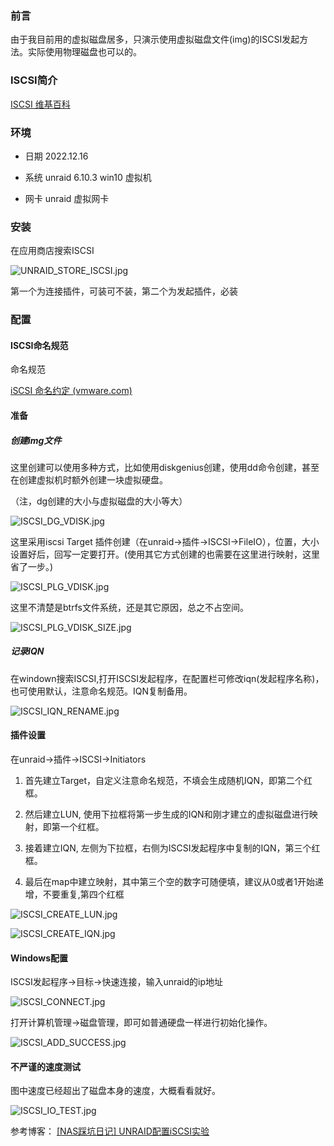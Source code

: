 ### 前言

由于我目前用的虚拟磁盘居多，只演示使用虚拟磁盘文件(img)的ISCSI发起方法。实际使用物理磁盘也可以的。

### ISCSI简介

[ISCSI 维基百科](https://zh.wikipedia.org/wiki/ISCSI)


### 环境

- 日期
  2022.12.16

- 系统
  unraid 6.10.3
  win10 虚拟机
- 网卡
  unraid 虚拟网卡

### 安装

在应用商店搜索ISCSI

![UNRAID_STORE_ISCSI.jpg](../../_resources/UNRAID_STORE_ISCSI.jpg)

第一个为连接插件，可装可不装，第二个为发起插件，必装


### 配置

#### ISCSI命名规范

命名规范

[iSCSI 命名约定 (vmware.com)](https://docs.vmware.com/cn/VMware-vSphere/7.0/com.vmware.vsphere.storage.doc/GUID-686D92B6-A2B2-4944-8718-F1B74F6A2C53.html)

#### 准备
##### 创建img文件

这里创建可以使用多种方式，比如使用diskgenius创建，使用dd命令创建，甚至在创建虚拟机时额外创建一块虚拟硬盘。

（注，dg创建的大小与虚拟磁盘的大小等大）

![ISCSI_DG_VDISK.jpg](../../_resources/ISCSI_DG_VDISK.jpg)

这里采用iscsi Target 插件创建（在unraid->插件->ISCSI->FileIO），位置，大小设置好后，回写一定要打开。(使用其它方式创建的也需要在这里进行映射，这里省了一步。)

![ISCSI_PLG_VDISK.jpg](../../_resources/ISCSI_PLG_VDISK.jpg)

这里不清楚是btrfs文件系统，还是其它原因，总之不占空间。

![ISCSI_PLG_VDISK_SIZE.jpg](../../_resources/ISCSI_PLG_VDISK_SIZE.jpg)



##### 记录IQN

在windown搜索ISCSI,打开ISCSI发起程序，在配置栏可修改iqn(发起程序名称)，也可使用默认，注意命名规范。IQN复制备用。

![ISCSI_IQN_RENAME.jpg](../../_resources/ISCSI_IQN_RENAME.jpg)

#### 插件设置

在unraid->插件->ISCSI->Initiators

1. 首先建立Target，自定义注意命名规范，不填会生成随机IQN，即第二个红框。

2. 然后建立LUN, 使用下拉框将第一步生成的IQN和刚才建立的虚拟磁盘进行映射，即第一个红框。

3. 接着建立IQN, 左侧为下拉框，右侧为ISCSI发起程序中复制的IQN，第三个红框。

4. 最后在map中建立映射，其中第三个空的数字可随便填，建议从0或者1开始递增，不要重复,第四个红框

![ISCSI_CREATE_LUN.jpg](../../_resources/ISCSI_CREATE_LUN.jpg)

![ISCSI_CREATE_IQN.jpg](../../_resources/ISCSI_CREATE_IQN.jpg)

#### Windows配置

ISCSI发起程序->目标->快速连接，输入unraid的ip地址

![ISCSI_CONNECT.jpg](../../_resources/ISCSI_CONNECT.jpg)

打开计算机管理->磁盘管理，即可如普通硬盘一样进行初始化操作。

![ISCSI_ADD_SUCCESS.jpg](../../_resources/ISCSI_ADD_SUCCESS.jpg)

#### 不严谨的速度测试

图中速度已经超出了磁盘本身的速度，大概看看就好。

![ISCSI_IO_TEST.jpg](../../_resources/ISCSI_IO_TEST.jpg)



参考博客：
[[NAS踩坑日记] UNRAID配置iSCSI实验](https://www.bilibili.com/read/cv12228943)
